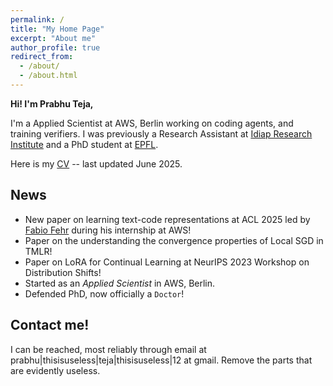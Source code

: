 ```yaml
---
permalink: /
title: "My Home Page"
excerpt: "About me"
author_profile: true
redirect_from: 
  - /about/
  - /about.html
---
```


**Hi! I'm Prabhu Teja,**

I'm a Applied Scientist at AWS, Berlin working on coding agents, and training verifiers. I was previously a Research Assistant at [Idiap Research Institute](https://www.idiap.ch) and a PhD student at
[EPFL](https://www.epfl.ch).

Here is my [CV](/cv) -- last updated June 2025.

## News

- New paper on learning text-code representations at ACL 2025 led by [Fabio Fehr](https://fjfehr.github.io/) during his internship at AWS!
- Paper on the understanding the convergence properties of Local SGD in TMLR! 
- Paper on LoRA for Continual Learning at NeurIPS 2023 Workshop on Distribution Shifts!
- Started as an _Applied Scientist_ in AWS, Berlin.
- Defended PhD, now officially a `Doctor`!

## Contact me!

I can be reached, most reliably through email at prabhu|thisisuseless|teja|thisisuseless|12 at gmail. Remove the parts
that are evidently useless. 

